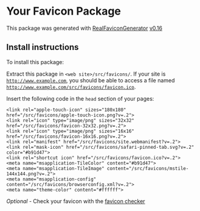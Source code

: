 # Your Favicon Package

This package was generated with [RealFaviconGenerator](https://realfavicongenerator.net/) [v0.16](https://realfavicongenerator.net/change_log#v0.16)

## Install instructions

To install this package:

Extract this package in <code>&lt;web site&gt;/src/favicons/</code>. If your site is <code>http://www.example.com</code>, you should be able to access a file named <code>http://www.example.com/src/favicons/favicon.ico</code>.

Insert the following code in the `head` section of your pages:

    <link rel="apple-touch-icon" sizes="180x180" href="/src/favicons/apple-touch-icon.png?v=.2">
    <link rel="icon" type="image/png" sizes="32x32" href="/src/favicons/favicon-32x32.png?v=.2">
    <link rel="icon" type="image/png" sizes="16x16" href="/src/favicons/favicon-16x16.png?v=.2">
    <link rel="manifest" href="/src/favicons/site.webmanifest?v=.2">
    <link rel="mask-icon" href="/src/favicons/safari-pinned-tab.svg?v=.2" color="#b91d47">
    <link rel="shortcut icon" href="/src/favicons/favicon.ico?v=.2">
    <meta name="msapplication-TileColor" content="#b91d47">
    <meta name="msapplication-TileImage" content="/src/favicons/mstile-144x144.png?v=.2">
    <meta name="msapplication-config" content="/src/favicons/browserconfig.xml?v=.2">
    <meta name="theme-color" content="#ffffff">

*Optional* - Check your favicon with the [favicon checker](https://realfavicongenerator.net/favicon_checker)